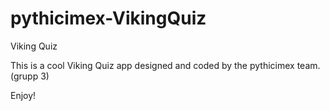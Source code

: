 # pythicimex-VikingQuiz
Viking Quiz

This is a cool Viking Quiz app designed and coded by the pythicimex team. (grupp 3)

Enjoy!